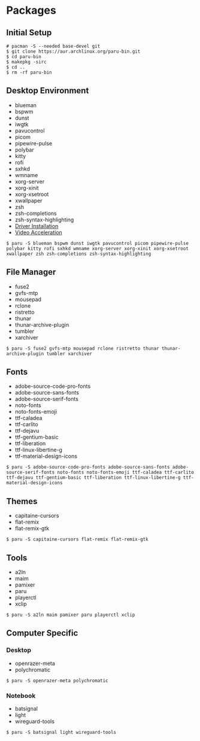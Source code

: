 # Packages
## Initial Setup
```
# pacman -S --needed base-devel git
$ git clone https://aur.archlinux.org/paru-bin.git
$ cd paru-bin
$ makepkg -sirc
$ cd ..
$ rm -rf paru-bin
```

## Desktop Environment
- blueman
- bspwm
- dunst
- iwgtk
- pavucontrol
- picom
- pipewire-pulse
- polybar
- kitty
- rofi
- sxhkd
- wmname
- xorg-server
- xorg-xinit
- xorg-xsetroot
- xwallpaper
- zsh
- zsh-completions
- zsh-syntax-highlighting
- [Driver Installation](https://wiki.archlinux.org/title/xorg#Driver_installation)
- [Video Acceleration](https://wiki.archlinux.org/title/Hardware_video_acceleration#Installation)

```
$ paru -S blueman bspwm dunst iwgtk pavucontrol picom pipewire-pulse polybar kitty rofi sxhkd wmname xorg-server xorg-xinit xorg-xsetroot xwallpaper zsh zsh-completions zsh-syntax-highlighting
```

## File Manager
- fuse2
- gvfs-mtp
- mousepad
- rclone
- ristretto
- thunar
- thunar-archive-plugin
- tumbler
- xarchiver

```
$ paru -S fuse2 gvfs-mtp mousepad rclone ristretto thunar thunar-archive-plugin tumbler xarchiver
```

## Fonts
- adobe-source-code-pro-fonts
- adobe-source-sans-fonts
- adobe-source-serif-fonts
- noto-fonts
- noto-fonts-emoji
- ttf-caladea
- ttf-carlito
- ttf-dejavu
- ttf-gentium-basic
- ttf-liberation
- ttf-linux-libertine-g
- ttf-material-design-icons

```
$ paru -S adobe-source-code-pro-fonts adobe-source-sans-fonts adobe-source-serif-fonts noto-fonts noto-fonts-emoji ttf-caladea ttf-carlito ttf-dejavu ttf-gentium-basic ttf-liberation ttf-linux-libertine-g ttf-material-design-icons
```

## Themes
- capitaine-cursors
- flat-remix
- flat-remix-gtk

```
$ paru -S capitaine-cursors flat-remix flat-remix-gtk
```

## Tools
- a2ln
- maim
- pamixer
- paru
- playerctl
- xclip

```
$ paru -S a2ln maim pamixer paru playerctl xclip
```

## Computer Specific
### Desktop
- openrazer-meta
- polychromatic

```
$ paru -S openrazer-meta polychromatic
```

### Notebook
- batsignal
- light
- wireguard-tools

```
$ paru -S batsignal light wireguard-tools
```


